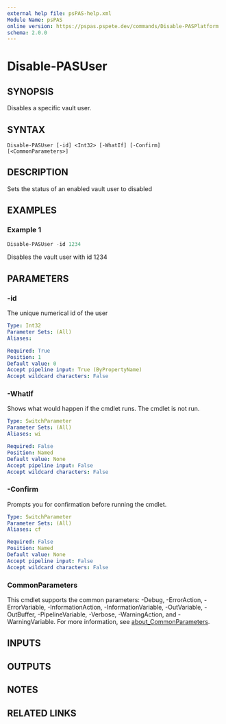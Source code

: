 ```yaml
---
external help file: psPAS-help.xml
Module Name: psPAS
online version: https://pspas.pspete.dev/commands/Disable-PASPlatform
schema: 2.0.0
---
```


# Disable-PASUser

## SYNOPSIS

Disables a specific vault user.

## SYNTAX

```
Disable-PASUser [-id] <Int32> [-WhatIf] [-Confirm] [<CommonParameters>]
```

## DESCRIPTION
Sets the status of an enabled vault user to disabled

## EXAMPLES

### Example 1
```powershell
Disable-PASUser -id 1234
```

Disables the vault user with id 1234

## PARAMETERS

### -id
The unique numerical id of the user

```yaml
Type: Int32
Parameter Sets: (All)
Aliases:

Required: True
Position: 1
Default value: 0
Accept pipeline input: True (ByPropertyName)
Accept wildcard characters: False
```

### -WhatIf
Shows what would happen if the cmdlet runs.
The cmdlet is not run.

```yaml
Type: SwitchParameter
Parameter Sets: (All)
Aliases: wi

Required: False
Position: Named
Default value: None
Accept pipeline input: False
Accept wildcard characters: False
```

### -Confirm
Prompts you for confirmation before running the cmdlet.

```yaml
Type: SwitchParameter
Parameter Sets: (All)
Aliases: cf

Required: False
Position: Named
Default value: None
Accept pipeline input: False
Accept wildcard characters: False
```

### CommonParameters
This cmdlet supports the common parameters: -Debug, -ErrorAction, -ErrorVariable, -InformationAction, -InformationVariable, -OutVariable, -OutBuffer, -PipelineVariable, -Verbose, -WarningAction, and -WarningVariable. For more information, see [about_CommonParameters](http://go.microsoft.com/fwlink/?LinkID=113216).

## INPUTS

## OUTPUTS

## NOTES

## RELATED LINKS
